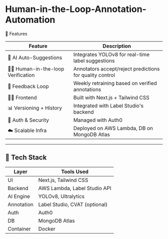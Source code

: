# Human-in-the-Loop-Annotation-Automation


🧠 Features

| Feature                            | Description                                                           |
|-----------------------------------|-----------------------------------------------------------------------|
| 🤖 AI Auto-Suggestions            | Integrates YOLOv8 for real-time label suggestions                     |
| 👩‍💼 Human-in-the-loop Verification | Annotators accept/reject predictions for quality control              |
| 🔄 Feedback Loop                  | Weekly retraining based on verified annotations                       |
| 🧑‍💻 Frontend                     | Built with Next.js + Tailwind CSS                                     |
| 📊 Versioning + History           | Integrated with Label Studio's backend                                |
| 🔐 Auth & Security                | Managed with Auth0                                                    |
| ☁️ Scalable Infra                 | Deployed on AWS Lambda, DB on MongoDB Atlas                           |

---

## 🧰 Tech Stack

| Layer           | Tools Used                      |
|----------------|----------------------------------|
| UI             | Next.js, Tailwind CSS            |
| Backend        | AWS Lambda, Label Studio API     |
| AI Engine      | YOLOv8, Ultralytics              |
| Annotation     | Label Studio, CVAT (optional)    |
| Auth           | Auth0                            |
| DB             | MongoDB Atlas                    |
| Container      | Docker                           |
